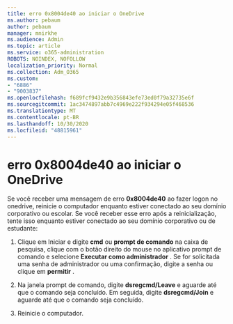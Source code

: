 ```yaml
---
title: erro 0x8004de40 ao iniciar o OneDrive
ms.author: pebaum
author: pebaum
manager: mnirkhe
ms.audience: Admin
ms.topic: article
ms.service: o365-administration
ROBOTS: NOINDEX, NOFOLLOW
localization_priority: Normal
ms.collection: Adm_O365
ms.custom:
- "6886"
- "9003837"
ms.openlocfilehash: f689fcf9432e9b356843efe73ed0f79a32735e6f
ms.sourcegitcommit: 1ac3474897abb7c4969e222f934294e05f468536
ms.translationtype: MT
ms.contentlocale: pt-BR
ms.lasthandoff: 10/30/2020
ms.locfileid: "48815961"
---
```

# <a name="0x8004de40-error-when-launching-onedrive"></a>erro 0x8004de40 ao iniciar o OneDrive

Se você receber uma mensagem de erro **0x8004de40** ao fazer logon no onedrive, reinicie o computador enquanto estiver conectado ao seu domínio corporativo ou escolar. Se você receber esse erro após a reinicialização, tente isso enquanto estiver conectado ao seu domínio corporativo ou de estudante:

1. Clique em Iniciar e digite **cmd** ou **prompt de comando**  na caixa de pesquisa, clique com o botão direito do mouse no aplicativo prompt de comando e selecione  **Executar como administrador** . Se for solicitada uma senha de administrador ou uma confirmação, digite a senha ou clique em **permitir** .  

2. Na janela prompt de comando, digite **dsregcmd/Leave**  e aguarde até que o comando seja concluído. Em seguida, digite **dsregcmd/Join** e aguarde até que o comando seja concluído.
3. Reinicie o computador.
